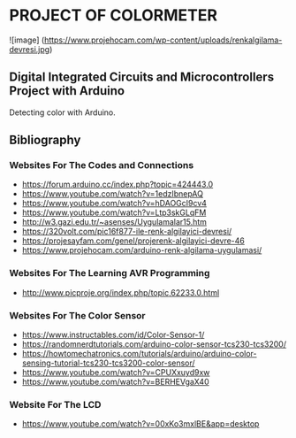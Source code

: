 
# PROJECT OF COLORMETER

![image] (https://www.projehocam.com/wp-content/uploads/renkalgilama-devresi.jpg)

## Digital Integrated Circuits and Microcontrollers Project with Arduino

Detecting color with Arduino.

## Bibliography

### Websites For The Codes and Connections

- https://forum.arduino.cc/index.php?topic=424443.0
- https://www.youtube.com/watch?v=1edzIbnepAQ
- https://www.youtube.com/watch?v=hDAOGcI9cv4
- https://www.youtube.com/watch?v=Ltp3skGLqFM
- http://w3.gazi.edu.tr/~asenses/Uygulamalar15.htm
- https://320volt.com/pic16f877-ile-renk-algilayici-devresi/
- https://projesayfam.com/genel/projerenk-algilayici-devre-46
- https://www.projehocam.com/arduino-renk-algilama-uygulamasi/

### Websites For The Learning AVR Programming

- http://www.picproje.org/index.php/topic,62233.0.html

### Websites For The Color Sensor

- https://www.instructables.com/id/Color-Sensor-1/
- https://randomnerdtutorials.com/arduino-color-sensor-tcs230-tcs3200/
- https://howtomechatronics.com/tutorials/arduino/arduino-color-sensing-tutorial-tcs230-tcs3200-color-sensor/
- https://www.youtube.com/watch?v=CPUXxuyd9xw
- https://www.youtube.com/watch?v=BERHEVgaX40

### Website For The LCD

-  https://www.youtube.com/watch?v=00xKo3mxlBE&app=desktop

 
